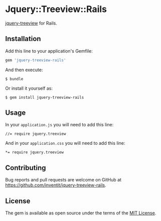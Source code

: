 # Jquery::Treeview::Rails

[jquery-treeview](https://github.com/jzaefferer/jquery-treeview) for Rails.

## Installation

Add this line to your application's Gemfile:

```ruby
gem 'jquery-treeview-rails'
```

And then execute:

    $ bundle

Or install it yourself as:

    $ gem install jquery-treeview-rails

## Usage

In your `application.js` you will need to add this line:

    //= require jquery.treeview
   
And in your `application.css` you will need to add this line:

    *= require jquery.treeview

## Contributing

Bug reports and pull requests are welcome on GitHub at https://github.com/inventit/jquery-treeview-rails.

## License

The gem is available as open source under the terms of the [MIT License](https://opensource.org/licenses/MIT).
